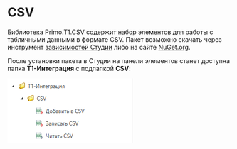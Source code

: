 # CSV
Библиотека Primo.T1.CSV содержит набор элементов для работы с табличными данными в формате CSV. Пакет возможно скачать через инструмент [зависимостей Студии](https://docs.primo-rpa.ru/primo-rpa/primo-studio/projects/manage-dependencies) либо на сайте [NuGet.org](https://www.nuget.org/packages/Primo.T1.Csv).

После установки пакета в Студии на панели элементов станет доступна папка **Т1-Интеграция** с подпапкой **CSV**:

![](<../../../../.gitbook/assets/csv-in-panel.png>)
